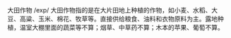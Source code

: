 大田作物/exp/大田作物指的是在大片田地上种植的作物，如小麦、水稻、大豆、高粱、玉米、棉花、牧草等。直接供给粮食、油料和衣物原料为主。露地种植，温室大棚里面的蔬菜等不算；烟草、中草药不算；木本的苹果、葡萄不算。